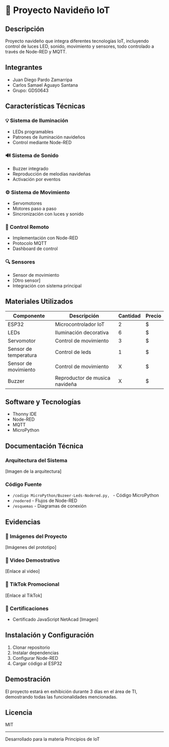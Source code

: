 # 🎄 Proyecto Navideño IoT

## Descripción
Proyecto navideño que integra diferentes tecnologías IoT, incluyendo control de luces LED, sonido, movimiento y sensores, todo controlado a través de Node-RED y MQTT.

## Integrantes
- Juan Diego Pardo Zamarripa
- Carlos Samael Aguayo Santana
- Grupo: GDS0643

## Características Técnicas

### 💡 Sistema de Iluminación
- LEDs programables
- Patrones de iluminación navideños
- Control mediante Node-RED

### 🔊 Sistema de Sonido
- Buzzer integrado
- Reproducción de melodías navideñas
- Activación por eventos

### ⚙️ Sistema de Movimiento
- Servomotores
- Motores paso a paso
- Sincronización con luces y sonido

### 📡 Control Remoto
- Implementación con Node-RED
- Protocolo MQTT
- Dashboard de control

### 🔍 Sensores
- Sensor de movimiento
- [Otro sensor]
- Integración con sistema principal

## Materiales Utilizados
| Componente | Descripción | Cantidad | Precio |
|------------|-------------|-----------|---------|
| ESP32 | Microcontrolador IoT | 2 | $ |
| LEDs | Iluminación decorativa | 6 | $ |
| Servomotor | Control de movimiento | 3 | $ |
| Sensor de temperatura | Control de leds | 1 | $ |
| Sensor de movimiento | Control de movimiento | X | $ |
| Buzzer | Reproductor de musica navideña | X | $ |


## Software y Tecnologías
- Thonny IDE
- Node-RED
- MQTT
- MicroPython

## Documentación Técnica
### Arquitectura del Sistema
[Imagen de la arquitectura]

### Código Fuente
- `/codigo MicroPython/Buzeer-Leds-Nodered.py, ` - Código MicroPython
- `/nodered` - Flujos de Node-RED
- `/esquemas` - Diagramas de conexión

## Evidencias
### 📸 Imágenes del Proyecto
[Imágenes del prototipo]

### 🎥 Video Demostrativo
[Enlace al video]

### 📱 TikTok Promocional
[Enlace al TikTok]

### 📜 Certificaciones
- Certificado JavaScript NetAcad [Imagen]

## Instalación y Configuración
1. Clonar repositorio
2. Instalar dependencias
3. Configurar Node-RED
4. Cargar código al ESP32

## Demostración
El proyecto estará en exhibición durante 3 días en el área de TI, demostrando todas las funcionalidades mencionadas.

## Licencia
MIT

---
Desarrollado para la materia Principios de IoT
